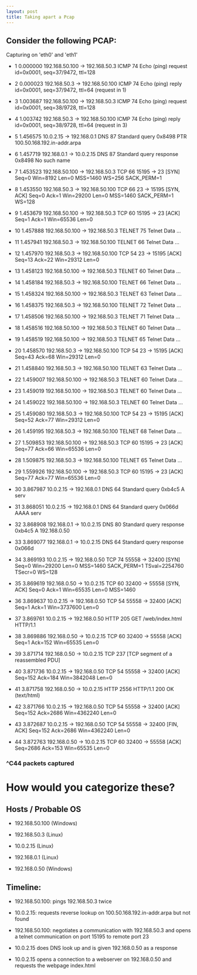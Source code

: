 ```yaml
---
layout: post
title: Taking apart a Pcap
---
```


## Consider the following PCAP:


Capturing on 'eth0' and 'eth1'

-  1   0.000000 192.168.50.100 -> 192.168.50.3 ICMP 74 Echo (ping) request  id=0x0001, seq=37/9472, ttl=128

-  2   0.000023 192.168.50.3 -> 192.168.50.100 ICMP 74 Echo (ping) reply    id=0x0001, seq=37/9472, ttl=64 (request in 1)

-  3   1.003687 192.168.50.100 -> 192.168.50.3 ICMP 74 Echo (ping) request  id=0x0001, seq=38/9728, ttl=128

-  4   1.003742 192.168.50.3 -> 192.168.50.100 ICMP 74 Echo (ping) reply    id=0x0001, seq=38/9728, ttl=64 (request in 3)

-  5   1.456575    10.0.2.15 -> 192.168.0.1  DNS 87 Standard query 0x8498  PTR 100.50.168.192.in-addr.arpa

-  6   1.457719  192.168.0.1 -> 10.0.2.15    DNS 87 Standard query response 0x8498 No such name

-  7   1.453523 192.168.50.100 -> 192.168.50.3 TCP 66 15195 -> 23 [SYN] Seq=0 Win=8192 Len=0 MSS=1460 WS=256 SACK_PERM=1

-  8   1.453550 192.168.50.3 -> 192.168.50.100 TCP 66 23 -> 15195 [SYN, ACK] Seq=0 Ack=1 Win=29200 Len=0 MSS=1460 SACK_PERM=1 WS=128

-  9   1.453679 192.168.50.100 -> 192.168.50.3 TCP 60 15195 -> 23 [ACK] Seq=1 Ack=1 Win=65536 Len=0

- 10   1.457888 192.168.50.100 -> 192.168.50.3 TELNET 75 Telnet Data ...

- 11   1.457941 192.168.50.3 -> 192.168.50.100 TELNET 66 Telnet Data ...

- 12   1.457970 192.168.50.3 -> 192.168.50.100 TCP 54 23 -> 15195 [ACK] Seq=13 Ack=22 Win=29312 Len=0

- 13   1.458123 192.168.50.100 -> 192.168.50.3 TELNET 60 Telnet Data ...

- 14   1.458184 192.168.50.3 -> 192.168.50.100 TELNET 66 Telnet Data ...

- 15   1.458324 192.168.50.100 -> 192.168.50.3 TELNET 63 Telnet Data ...

- 16   1.458375 192.168.50.3 -> 192.168.50.100 TELNET 72 Telnet Data ...

- 17   1.458506 192.168.50.100 -> 192.168.50.3 TELNET 71 Telnet Data ...

- 18   1.458516 192.168.50.100 -> 192.168.50.3 TELNET 60 Telnet Data ...

- 19   1.458519 192.168.50.100 -> 192.168.50.3 TELNET 65 Telnet Data ...

- 20   1.458570 192.168.50.3 -> 192.168.50.100 TCP 54 23 -> 15195 [ACK] Seq=43 Ack=68 Win=29312 Len=0

- 21   1.458840 192.168.50.3 -> 192.168.50.100 TELNET 63 Telnet Data ...

- 22   1.459007 192.168.50.100 -> 192.168.50.3 TELNET 60 Telnet Data ...

- 23   1.459019 192.168.50.100 -> 192.168.50.3 TELNET 60 Telnet Data ...

- 24   1.459022 192.168.50.100 -> 192.168.50.3 TELNET 60 Telnet Data ...

- 25   1.459080 192.168.50.3 -> 192.168.50.100 TCP 54 23 -> 15195 [ACK] Seq=52 Ack=77 Win=29312 Len=0

- 26   1.459195 192.168.50.3 -> 192.168.50.100 TELNET 68 Telnet Data ...

- 27   1.509853 192.168.50.100 -> 192.168.50.3 TCP 60 15195 -> 23 [ACK] Seq=77 Ack=66 Win=65536 Len=0

- 28   1.509875 192.168.50.3 -> 192.168.50.100 TELNET 65 Telnet Data ...

- 29   1.559926 192.168.50.100 -> 192.168.50.3 TCP 60 15195 -> 23 [ACK] Seq=77 Ack=77 Win=65536 Len=0

- 30   3.867987    10.0.2.15 -> 192.168.0.1  DNS 64 Standard query 0xb4c5  A serv

- 31   3.868051    10.0.2.15 -> 192.168.0.1  DNS 64 Standard query 0x066d  AAAA serv

- 32   3.868908  192.168.0.1 -> 10.0.2.15    DNS 80 Standard query response 0xb4c5  A 192.168.0.50

- 33   3.869077  192.168.0.1 -> 10.0.2.15    DNS 64 Standard query response 0x066d

- 34   3.869193    10.0.2.15 -> 192.168.0.50 TCP 74 55558 -> 32400 [SYN] Seq=0 Win=29200 Len=0 MSS=1460 SACK_PERM=1 TSval=2254760 TSecr=0 WS=128

- 35   3.869619 192.168.0.50 -> 10.0.2.15    TCP 60 32400 -> 55558 [SYN, ACK] Seq=0 Ack=1 Win=65535 Len=0 MSS=1460

- 36   3.869637    10.0.2.15 -> 192.168.0.50 TCP 54 55558 -> 32400 [ACK] Seq=1 Ack=1 Win=3737600 Len=0

- 37   3.869761    10.0.2.15 -> 192.168.0.50 HTTP 205 GET /web/index.html HTTP/1.1

- 38   3.869886 192.168.0.50 -> 10.0.2.15    TCP 60 32400 -> 55558 [ACK] Seq=1 Ack=152 Win=65535 Len=0

- 39   3.871714 192.168.0.50 -> 10.0.2.15    TCP 237 [TCP segment of a reassembled PDU]

- 40   3.871736    10.0.2.15 -> 192.168.0.50 TCP 54 55558 -> 32400 [ACK] Seq=152 Ack=184 Win=3842048 Len=0

- 41   3.871758 192.168.0.50 -> 10.0.2.15    HTTP 2556 HTTP/1.1 200 OK  (text/html)

- 42   3.871766    10.0.2.15 -> 192.168.0.50 TCP 54 55558 -> 32400 [ACK] Seq=152 Ack=2686 Win=4362240 Len=0

- 43   3.872687    10.0.2.15 -> 192.168.0.50 TCP 54 55558 -> 32400 [FIN, ACK] Seq=152 Ack=2686 Win=4362240 Len=0

- 44   3.872763 192.168.0.50 -> 10.0.2.15    TCP 60 32400 -> 55558 [ACK] Seq=2686 Ack=153 Win=65535 Len=0


### ^C44 packets captured


# How would you categorize these?


## Hosts / Probable OS

- 192.168.50.100 (Windows)

- 192.168.50.3 (Linux)

- 10.0.2.15 (Linux)

- 192.168.0.1  (Linux)

- 192.168.0.50 (Windows)


## Timeline:

- 192.168.50.100: pings 192.168.50.3 twice

- 10.0.2.15: requests reverse lookup on 100.50.168.192.in-addr.arpa but not found

- 192.168.50.100: negotiates a communication with 192.168.50.3 and opens a telnet communication on port 15195 to remote port 23

- 10.0.2.15 does DNS look up and is given 192.168.0.50 as a response

- 10.0.2.15 opens a connection to a webserver on 192.168.0.50 and requests the webpage index.html
